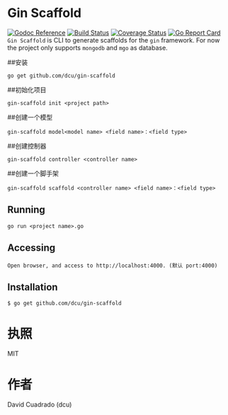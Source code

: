 # Gin Scaffold

[![Godoc Reference](https://godoc.org/github.com/dcu/gin-scaffold?status.svg)](http://godoc.org/github.com/dcu/gin-scaffold)
[![Build Status](https://travis-ci.org/dcu/gin-scaffold.svg?branch=master)](https://travis-ci.org/dcu/gin-scaffold)
[![Coverage Status](https://coveralls.io/repos/github/mattn/go-colorable/badge.svg?branch=master)](https://coveralls.io/github/dcu/gin-scaffold?branch=master)
[![Go Report Card](https://goreportcard.com/badge/dcu/gin-scaffold)](https://goreportcard.com/report/dcu/gin-scaffold)
`Gin Scaffold` is CLI to generate scaffolds for the `gin` framework.
For now the project only supports `mongodb` and `mgo` as database.

##安装

	go get github.com/dcu/gin-scaffold

##初始化项目

	gin-scaffold init <project path>

##创建一个模型

	gin-scaffold model<model name> <field name>：<field type>

##创建控制器

	gin-scaffold controller <controller name>

##创建一个脚手架

	gin-scaffold scaffold <controller name> <field name>：<field type>

## Running

	go run <project name>.go

## Accessing

	Open browser, and access to http://localhost:4000. (默认 port:4000)

## Installation

```
$ go get github.com/dcu/gin-scaffold
```

# 执照

MIT

# 作者

David Cuadrado (dcu)

